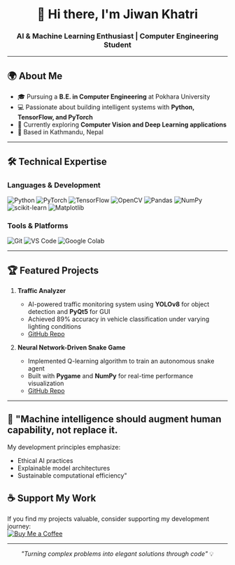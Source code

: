 
<h1 align="center">👋 Hi there, I'm Jiwan Khatri</h1>
<h3 align="center">AI & Machine Learning Enthusiast | Computer Engineering Student</h3>

---

## 🌍 **About Me**  
- 🎓 Pursuing a **B.E. in Computer Engineering** at Pokhara University  
- 💻 Passionate about building intelligent systems with **Python, TensorFlow, and PyTorch**  
- 🌱 Currently exploring **Computer Vision and Deep Learning applications**  
- 📍 Based in Kathmandu, Nepal  

---

## 🛠️ **Technical Expertise**  
### **Languages & Development**  
![Python](https://img.shields.io/badge/Python-3776AB?style=flat&logo=python&logoColor=white)
![PyTorch](https://img.shields.io/badge/PyTorch-EE4C2C?style=flat&logo=pytorch&logoColor=white)
![TensorFlow](https://img.shields.io/badge/TensorFlow-FF6F00?style=flat&logo=tensorflow&logoColor=white)
![OpenCV](https://img.shields.io/badge/OpenCV-5C3EE8?style=flat&logo=opencv&logoColor=white)
![Pandas](https://img.shields.io/badge/Pandas-150458?style=flat&logo=pandas&logoColor=white)
![NumPy](https://img.shields.io/badge/NumPy-013243?logo=numpy&logoColor=white&style=for-the-badge)
![scikit-learn](https://img.shields.io/badge/scikit--learn-F7931E?logo=scikit-learn&logoColor=white)
![Matplotlib](https://img.shields.io/badge/Matplotlib-008080?logo=plotly&logoColor=white)

### **Tools & Platforms**  
![Git](https://img.shields.io/badge/Git-F05032?style=flat&logo=git&logoColor=white)
![VS Code](https://img.shields.io/badge/VS_Code-007ACC?style=flat&logo=visual-studio-code&logoColor=white)
![Google Colab](https://img.shields.io/badge/Colab-F9AB00?style=flat&logo=google-colab&logoColor=black)

---

## 🏆 **Featured Projects**  
1. **Traffic Analyzer**  
   - AI-powered traffic monitoring system using **YOLOv8** for object detection and **PyQt5** for GUI  
   - Achieved 89% accuracy in vehicle classification under varying lighting conditions  
   - [GitHub Repo](https://github.com/enjiwan/Traffic-Analyzer)  

2. **Neural Network-Driven Snake Game**  
   - Implemented Q-learning algorithm to train an autonomous snake agent  
   - Built with **Pygame** and **NumPy** for real-time performance visualization  
   - [GitHub Repo](https://github.com/enjiwan/Snake-Game-using-Python)  

---
## 🤖 "Machine intelligence should augment human capability, not replace it. 
   My development principles emphasize:
   - Ethical AI practices
   - Explainable model architectures
   - Sustainable computational efficiency"

## ☕ **Support My Work**  
If you find my projects valuable, consider supporting my development journey:  
[![Buy Me a Coffee](https://img.shields.io/badge/Buy_Me_a_Coffee-FFDD00?style=for-the-badge&logo=buy-me-a-coffee&logoColor=black)](https://www.buymeacoffee.com/enjiwan)

---

<p align="center"> 
  <i>"Turning complex problems into elegant solutions through code"</i> 💡
</p>
